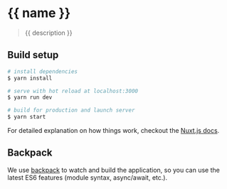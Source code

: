# {{ name }}

> {{ description }}

## Build setup

``` bash
# install dependencies
$ yarn install

# serve with hot reload at localhost:3000
$ yarn run dev

# build for production and launch server
$ yarn start
```

For detailed explanation on how things work, checkout the [Nuxt.js docs](https://github.com/nuxt/nuxt.js).

## Backpack

We use [backpack](https://github.com/palmerhq/backpack) to watch and build the application, so you can use the latest ES6 features (module syntax, async/await, etc.).
